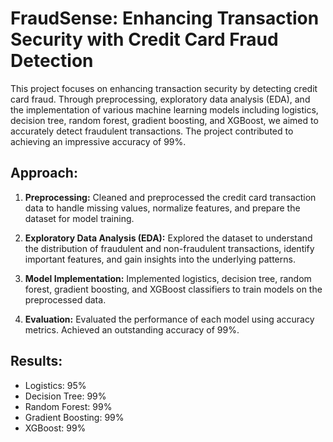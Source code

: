 # FraudSense: Enhancing Transaction Security with Credit Card Fraud Detection

This project focuses on enhancing transaction security by detecting credit card fraud. Through preprocessing, exploratory data analysis (EDA), and the implementation of various machine learning models including logistics, decision tree, random forest, gradient boosting, and XGBoost, we aimed to accurately detect fraudulent transactions. The project contributed to achieving an impressive accuracy of 99%.

## Approach:

1. **Preprocessing:** Cleaned and preprocessed the credit card transaction data to handle missing values, normalize features, and prepare the dataset for model training.

2. **Exploratory Data Analysis (EDA):** Explored the dataset to understand the distribution of fraudulent and non-fraudulent transactions, identify important features, and gain insights into the underlying patterns.

3. **Model Implementation:** Implemented logistics, decision tree, random forest, gradient boosting, and XGBoost classifiers to train models on the preprocessed data.

4. **Evaluation:** Evaluated the performance of each model using accuracy metrics. Achieved an outstanding accuracy of 99%.

## Results:

- Logistics: 95%
- Decision Tree: 99%
- Random Forest: 99%
- Gradient Boosting: 99%
- XGBoost: 99%

